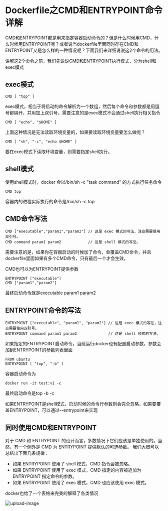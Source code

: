 # Dockerfile之CMD和ENTRYPOINT命令详解


CMD和ENTRYPOINT都是用来指定容器启动命令的？但是什么时候用CMD，什么时候用ENTRYPOINT呢？或者说当dockerfile里面同时存在CMD和ENTRYPOINT又是怎么样的一种情况呢？下面我们来详细说说这2个命令的用法。

讲解这2个命令之前，我们先说说CMD和ENTRYPOINT执行模式，分为shell和exec模式


## exec模式

```
CMD [ "top" ]
```

exec模式，相当于将启动的命令解析为一个数组，然后每个命令和参数都是用逗号都隔开，并用加上双引号，需要注意的是exec模式不会通过shell执行相关指令

```
CMD [ "echo", "$HOME" ]
```

上面这种情况是无法读取环境变量的，如果要读取环境变量要怎么做呢？

```
CMD [ "sh", "-c", "echo $HOME" ]
```

要在exec模式下读取环境变量，则需要指定shell执行。

## shell模式

使用shell模式时，docker 会以/bin/sh -c "task command" 的方式执行任务命令

```
CMD top
```

容器内的进程实际执行的命令是/bin/sh -c top

## CMD命令写法

```
CMD ["executable","param1","param2"] // 这是 exec 模式的写法，注意需要使用双引号。
CMD command param1 param2            // 这是 shell 模式的写法。
```

需要注意的是，如果你在容器启动的时候加了命令，会覆盖CMD命令，并且dockerfile里面如果有多个CMD命令，只有最后一个才会生效。

CMD也可以为ENTRYPOINT提供参数

```
ENTRYPOINT ["executable"]
CMD ["param1","param2"]
```

最终启动命令就是executable param1 param2

## ENTRYPOINT命令的写法

```
ENTRYPOINT ["executable", "param1", "param2"] // 这是 exec 模式的写法，注意需要使用双引号。
ENTRYPOINT command param1 param2              // 这是 shell 模式的写法。
```

如果指定的ENTRYPOINT启动命令，当前运行docker也有配置启动参数，参数会加到ENTRYPOINT的参数列表里面

```
FROM ubuntu
ENTRYPOINT [ "top", "-b" ]
```

容器启动命令为

```
docker run -it test:v1 -c
```

最终启动命令是top -b -c

如果ENTRYPOINT是shell模式，启动时候的命令行参数则会完全忽略，如果要覆盖ENTRYPOINT，可以通过--entrypoint来实现

## 同时使用CMD和ENTRYPOINT

对于 CMD 和 ENTRYPOINT 的设计而言，多数情况下它们应该是单独使用的。当然，有一个例外是 CMD 为 ENTRYPOINT 提供默认的可选参数。
我们大概可以总结出下面几条规律：

* 如果 ENTRYPOINT 使用了 shell 模式，CMD 指令会被忽略。
* 如果 ENTRYPOINT 使用了 exec 模式，CMD 指定的内容被追加为 ENTRYPOINT 指定命令的参数。
* 如果 ENTRYPOINT 使用了 exec 模式，CMD 也应该使用 exec 模式。

docker也给了一个表格来完美的解释了各类情况

![upload-image](image/2018031211363722.png) 

